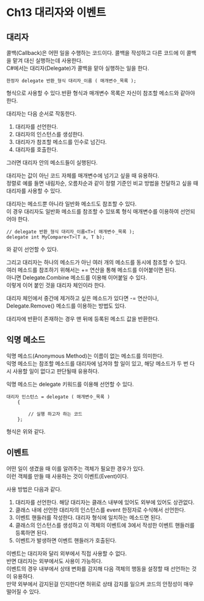 # Ch13 대리자와 이벤트
## 대리자
콜백(Callback)은 어떤 일을 수행하는 코드이다. 콜백을 작성하고 다른 코드에 이 콜백을 맡겨 대신 실행하는데 사용한다.<br/>
C#에서는 대리자(Delegate)가 콜백을 맡아 실행하는 일을 한다.<br/>

	한정자 delegate 반환_형식 대리자_이름 ( 매개변수_목록 );

형식으로 사용할 수 있다.반환 형식과 매개변수 목록은 자신이 참조할 메소드와 같아야 한다.<br/>

대리자는 다음 순서로 작동한다.<br/>
  1. 대리자를 선언한다.
  2. 대리자의 인스턴스를 생성한다.
  3. 대리자가 참조할 메소드를 인수로 넘긴다.
  4. 대리자를 호출한다.

그러면 대리자 안의 메소드들이 실행된다.<br/>

대리자는 값이 아닌 코드 자체를 매개변수에 넘기고 싶을 때 유용하다.<br/>
정렬로 예를 들면 내림차순, 오름차순과 같이 정렬 기준인 비교 방법을 전달하고 싶을 때 대리자를 사용할 수 있다.<br/>


대리자는 메소드뿐 아니라 일반화 메소드도 참조할 수 있다.<br/>
이 경우 대리자도 일반화 메소드를 참조할 수 있또록 형식 매개변수를 이용하여 선언되어야 한다.<br/>

	// delegate 반환_형식 대리자_이름<T>( 매개변수_목록 );
	delegate int MyCompare<T>(T a, T b);

와 같이 선언할 수 있다.<br/>

그리고 대리자는 하나의 메소드가 아닌 여러 개의 메소드를 동시에 참조할 수 있다.<br/>
여러 메소드를 참조하기 위해서는 += 연산을 통해 메소드를 이어붙이면 된다.<br/>
아니면 Delegate.Combine 메소드를 이용해 이어붙일 수 있다.<br/>
이렇게 이어 붙인 것을 대리자 체인이라 한다.<br/>

대리자 체인에서 중간에 제거하고 싶은 메소드가 있다면 -= 연산이나,<br/>
Delegate.Remove() 메소드를 이용하는 방법도 있다.<br/>

대리자에 반환이 존재하는 경우 맨 뒤에 등록된 메소드 값을 반환한다.<br/>


## 익명 메소드
익명 메소드(Anonymous Method)는 이름이 없는 메소드를 의미한다.<br/>
익명 메소드는 참조할 메소드를 대리자에 넘겨야 할 일이 있고, 해당 메소드가 두 번 다시 사용할 일이 없다고 판단될때 유용하다.<br/>

익명 메소드는 delegate 키워드를 이용해 선언할 수 있다.<br/>

	대리자 인스턴스 = delegate ( 매개변수_목록 ) 
	    {

	        // 실행 하고자 하는 코드
	    };

형식은 위와 같다.<br/>


## 이벤트
어떤 일이 생겼을 때 이를 알려주는 객체가 필요한 경우가 있다.<br/>
이런 객체를 만들 때 사용하는 것이 이벤트(Event)이다.<br/>

사용 방법은 다음과 같다.<br/>
  1. 대리자를 선언한다. 해당 대리자는 클래스 내부에 있어도 외부에 있어도 상관없다.
  2. 클래스 내에 선언한 대리자의 인스턴스를 event 한정자로 수식해서 선언한다.
  3. 이벤트 핸들러를 작성한다. 대리자 형식에 일치하는 메소드면 된다.
  4. 클래스의 인스턴스를 생성하고 이 객체의 이벤트에 3에서 작성한 이벤트 핸들러를 등록하면 된다.
  5. 이벤트가 발생하면 이벤트 핸들러가 호출된다.


이벤트는 대리자와 달리 외부에서 직접 사용할 수 없다.<br/>
반면 대리자는 외부에서도 사용이 가능하다.<br/>
이벤트의 경우 내부에서 상태 변화를 감지해 다음 객체의 행동을 설정할 때 선언하는 것이 유용하다.<br/>
만약 외부에서 감지된걸 인지한다면 허위로 상태 감지를 일으켜 코드의 안정성이 매우 떨어질 수 있다.<br/>
